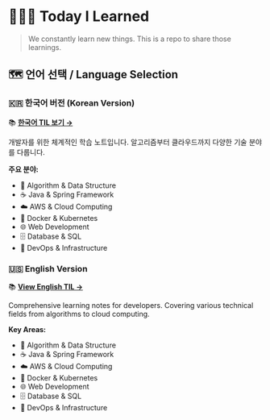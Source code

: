 # 👩🏻‍💻 Today I Learned

> We constantly learn new things. This is a repo to share those learnings.

## 🗺️ 언어 선택 / Language Selection

### 🇰🇷 한국어 버전 (Korean Version)

📚 **[한국어 TIL 보기 →](kor/README.md)**

개발자를 위한 체계적인 학습 노트입니다. 알고리즘부터 클라우드까지 다양한 기술 분야를 다룹니다.

**주요 분야:**

- 🧮 Algorithm & Data Structure
- ☕ Java & Spring Framework  
- ☁️ AWS & Cloud Computing
- 🐳 Docker & Kubernetes
- 🌐 Web Development
- 🗄️ Database & SQL
- 🔧 DevOps & Infrastructure

### 🇺🇸 English Version

📚 **[View English TIL →](eng/README.md)**

Comprehensive learning notes for developers. Covering various technical fields from algorithms to cloud computing.

**Key Areas:**

- 🧮 Algorithm & Data Structure
- ☕ Java & Spring Framework
- ☁️ AWS & Cloud Computing  
- 🐳 Docker & Kubernetes
- 🌐 Web Development
- 🗄️ Database & SQL
- 🔧 DevOps & Infrastructure
